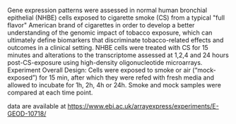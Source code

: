 Gene expression patterns were assessed in normal human bronchial epithelial (NHBE) cells exposed to cigarette smoke (CS) from a typical "full flavor" American brand of cigarettes in order to develop a better understanding of the genomic impact of tobacco exposure, which can ultimately define biomarkers that discriminate tobacco-related effects and outcomes in a clinical setting. NHBE cells were treated with CS for 15 minutes and alterations to the transcriptome assessed at 1,2,4 and 24 hours post-CS-exposure using high-density oligonucleotide microarrays. Experiment Overall Design: Cells were exposed to smoke or air (“mock-exposed”) for 15 min, after which they were refed with fresh media and allowed to incubate for 1h, 2h, 4h or 24h. Smoke and mock samples were compared at each time point.

data are available at https://www.ebi.ac.uk/arrayexpress/experiments/E-GEOD-10718/